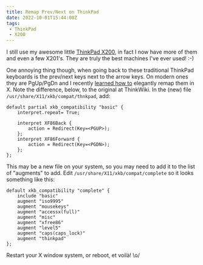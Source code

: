 ```yaml
---
title: Remap Prev/Next on ThinkPad
date: 2022-10-01T15:44:00Z
tags:
 - ThinkPad
 - X200
---
```


I still use my awesome little [ThinkPad X200][1], in fact I now have
more of them and even a few X201's.  They are truly the best machines
I've ever used! :-)

One annoying thing though, when going back to these traditional ThinkPad
keyboards is the prev/next keys next to the arrow keys.  On modern ones
they are PgUp/PgDn and I recently [learned how to][2] elegantly remap
them in X.  Note the difference, below, to the original at ThinkWiki.
In the (new) file `/usr/share/X11/xkb/compat/thnkpad`, add:

    default partial xkb_compatibility "basic" {
        interpret.repeat= True;

        interpret XF86Back {
            action = Redirect(Key=<PGUP>);
        };
        interpret XF86Forward {
            action = Redirect(Key=<PGDN>);
        };
    };

This may be a new file on your system, so you may need to add it to the
list of "augments" to add.  Edit `/usr/share/X11/xkb/compat/complete` so
it looks something like this:

    default xkb_compatibility "complete" {
        include "basic"
        augment "iso9995"
        augment "mousekeys"
        augment "accessx(full)"
        augment "misc"
        augment "xfree86"
        augment "level5"
        augment "caps(caps_lock)"
        augment "thinkpad"
    };

Restart your X window system, or reboot, et voilà! \o/

[1]: https://www.youtube.com/watch?v=CVG7SW0ouL8&ab_channel=LaptopRetrospective
[2]: https://www.thinkwiki.org/wiki/How_to_get_special_keys_to_work#Redirecting_XF86Back.2FXF86Forward
